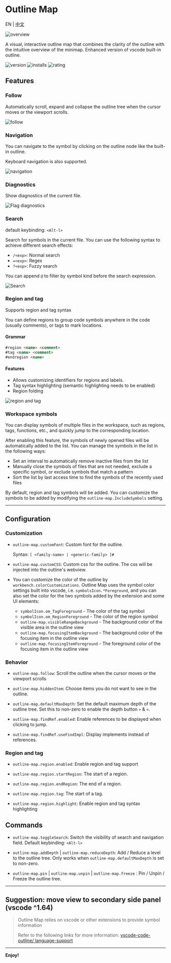 # Outline Map

EN | [中文](README_ZH_CN.md)

![overview](screenshots/overview.png)

A visual, interactive outline map that combines the clarity of the outline with the intuitive overview of the minimap. Enhanced version of vscode built-in outline.

![version](https://img.shields.io/visual-studio-marketplace/v/gerrnperl.outline-map?color=8bf7c7&logo=visualstudio&style=flat-square)
![installs](https://img.shields.io/visual-studio-marketplace/i/gerrnperl.outline-map?color=56b6c2&logo=visualstudiocode&style=flat-square)
![rating](https://img.shields.io/visual-studio-marketplace/stars/gerrnperl.outline-map?color=97dbf3&style=flat-square)


## Features

### Follow

Automatically scroll, expand and collapse the outline tree when the cursor moves or the viewport scrolls.

![follow](screenshots/follow.gif)

### Navigation

You can navigate to the symbol by clicking on the outline node like the built-in outline.

Keyboard navigation is also supported.

![navigation](screenshots/nav.gif)

### Diagnostics

Show diagnostics of the current file.

![Flag diagnostics](screenshots/diagnostics.gif)

### Search

default keybinding: `<Alt-l>`

Search for symbols in the current file. You can use the following syntax to achieve different search effects:

- `/<exp>`: Normal search
- `=<exp>`: Regex
- `?<exp>`: Fuzzy search

You can append `@` to filter by symbol kind before the search expression.

![Search](screenshots/search.gif)

### Region and tag

Supports region and tag syntax

You can define regions to group code symbols anywhere in the code (usually comments), or tags to mark locations.

#### Grammar 

```md
#region <name> <comment>
#tag <name> <comment>
#endregion <name>
```

#### Features
- Allows customizing identifiers for regions and labels.
- Tag syntax highlighting (semantic highlighting needs to be enabled)
- Region folding

![region and tag](screenshots/region.png)

### Workspace symbols

You can display symbols of multiple files in the workspace, such as regions, tags, functions, etc., and quickly jump to the corresponding location.

After enabling this feature, the symbols of newly opened files will be automatically added to the list. You can manage the symbols in the list in the following ways:

- Set an interval to automatically remove inactive files from the list
- Manually close the symbols of files that are not needed, exclude a specific symbol, or exclude symbols that match a pattern
- Sort the list by last access time to find the symbols of the recently used files

By default, region and tag symbols will be added. You can customize the symbols to be added by modifying the `outline-map.IncludeSymbols` setting.

---

## Configuration

### Customization

- `outline-map.customFont`: Custom font for the outline. 
    
    Syntax: `[ <family-name> | <generic-family> ]#`
  
- `outline-map.customCSS`: Custom css for the outline. The css will be injected into the outline's webview.

- You can customize the color of the outline by `workbench.colorCustomizations`. Outline Map uses the symbol color settings built into vscode, i.e. `symbolsIcon.*Foreground`, and you can also set the color for the two symbols added by the extension and some UI elements:
  - `symbolIcon.om_TagForeground` - The color of the tag symbol
  - `symbolIcon.om_RegionForeground` - The color of the region symbol
  - `outline-map.visibleRangeBackground` - The background color of the visible area in the outline view
  - `outline-map.focusingItemBackground` - The  background color of the focusing item in the outline view
  - `outline-map.focusingItemForeground` - The foreground color of the focusing item in the outline view

### Behavior

- `outline-map.follow`: Scroll the outline when the cursor moves or the viewport scrolls

- `outline-map.hiddenItem`: Choose items you do not want to see in the outline.

- `outline-map.defaultMaxDepth`: Set the default maximum depth of the outline tree. Set this to non-zero to enable the depth button `>` & `<`.

- `outline-map.findRef.enabled`: Enable references to be displayed when clicking to jump.

- `outline-map.findRef.useFindImpl`: Display implements instead of references.

### Region and tag

- `outline-map.region.enabled`: Enable region and tag support
  
- `outline-map.region.startRegion`: The start of a region.

- `outline-map.region.endRegion`: The end of a region.

- `outline-map.region.tag`: The start of a tag.

- `outline-map.region.highlight`: Enable region and tag syntax highlighting

## Commands
- `outline-map.toggleSearch`: Switch the visibility of search and navigation field. Default keybinding: `<Alt-l>`

- `outline-map.addDepth` | `outline-map.reduceDepth`: Add / Reduce a level to the outline tree. Only works when `outline-map.defaultMaxDepth` is set to non-zero.
  
- `outline-map.pin` | `outline-map.unpin` | `outline-map.freeze` : Pin / Unpin / Freeze the outline tree.

---

## Suggestion: move view to secondary side panel (vscode ^1.64)

> Outline Map relies on vscode or other extensions to provide symbol information
> 
>  Refer to the following links for more information: [vscode-code-outline/  language-support](https://github.com/patrys/vscode-code-outline#language-support)

---

**Enjoy!**
